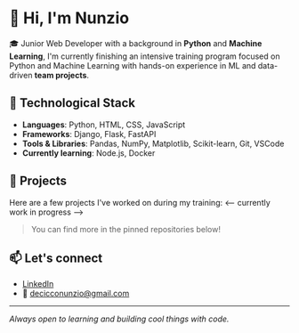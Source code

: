 # 👋 Hi, I'm Nunzio

🎓 Junior Web Developer with a background in **Python** and **Machine Learning**, I'm currently finishing an intensive training program focused on Python and Machine Learning with hands-on experience in ML and data-driven **team projects**.

## 🔧 Technological Stack

- **Languages**: Python, HTML, CSS, JavaScript
- **Frameworks**: Django, Flask, FastAPI
- **Tools & Libraries**: Pandas, NumPy, Matplotlib, Scikit-learn, Git, VSCode
- **Currently learning**: Node.js, Docker

## 🚀 Projects

Here are a few projects I've worked on during my training:
<-- currently work in progress -->

> You can find more in the pinned repositories below!

## 📫 Let's connect

- [LinkedIn](www.linkedin.com/in/nunzio-de-cicco)  
- 📩 decicconunzio@gmail.com

---

_Always open to learning and building cool things with code._
